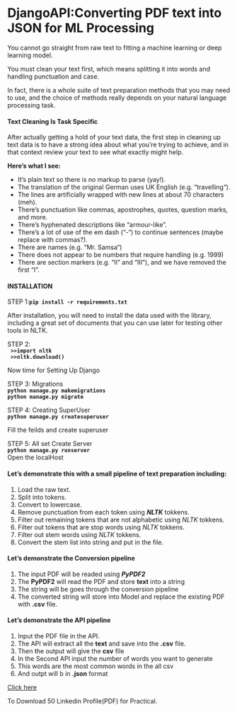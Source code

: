 <h1>DjangoAPI:Converting PDF text into JSON for ML Processing</h1>
    <p>You cannot go straight from raw text to fitting a machine learning or deep learning model.</p>
    <p>You must clean your text first, which means splitting it into words and handling punctuation and case.</p>        
    <p>In fact, there is a whole suite of text preparation methods that you may need to use, and the choice of methods really depends on your natural language processing task.</p>
    <h4>Text Cleaning Is Task Specific</h4>
    <p>After actually getting a hold of your text data, the first step in cleaning up text data is to have a strong idea about what you’re trying to achieve, and in that context review your text to see what exactly might help.</p> 
    <p><strong>Here’s what I see:</strong></p>
    <ul>
    <li>It’s plain text so there is no markup to parse (yay!).</li>
    <li>The translation of the original German uses UK English (e.g. “travelling“).</li>
    <li>The lines are artificially wrapped with new lines at about 70 characters (meh).</li>
    <li>There’s punctuation like commas, apostrophes, quotes, question marks, and more.</li>
    <li>There’s hyphenated descriptions like “armour-like”.</li>
    <li>There’s a lot of use of the em dash (“-“) to continue sentences (maybe replace with commas?).</li>
    <li>There are names (e.g. “Mr. Samsa“)</li>
    <li>There does not appear to be numbers that require handling (e.g. 1999)</li>
    <li>There are section markers (e.g. “II” and “III”), and we have removed the first “I”.</li>
    </ul>
    <h4>INSTALLATION</h4>
    <p>STEP 1:<strong><code>pip install -r requirements.txt</code></strong></p>
    <p>After installation, you will need to install the data used with the library, including a great set of documents
        that you can use later for testing other tools in NLTK.</p>
    <p>STEP 2:<br><strong><code> >>import nltk </br> >>nltk.download()</code></strong></p>
    <p>Now time for Setting Up Django</p>
    <p>STEP 3:
        Migrations<br><strong><code>python manage.py makemigrations</code></strong><br><strong><code>python manage.py migrate</code></strong>
    </p>
    <p>STEP 4: Creating SuperUser<br><strong><code>python manage.py createsuperuser</code></strong><br></p>
    <p>Fill the feilds and create superuser</p>
    <p>STEP 5: All set Create Server<br><strong><code>python manage.py runserver</code></strong><br>Open the localHost
    </p>
<h4>Let’s demonstrate this with a small pipeline of text preparation including:</h4>
<ol>
    <li>Load the raw text.</li>
    <li>Split into tokens.</li>
    <li>Convert to lowercase.</li>
    <li>Remove punctuation from each token using <b><i>NLTK</i></b> tokkens.</li>
    <li>Filter out remaining tokens that are not alphabetic using <i>NLTK</i> tokkens.</li>
    <li>Filter out tokens that are stop words using <i>NLTK</i> tokkens.</li>
    <li>Filter out stem words using <i>NLTK</i> tokkens.</li>
    <li>Convert the stem list into string and put in the file.</li>    
</ol>
<h4>Let’s demonstrate the Conversion pipeline</h4>
<ol>
    <li>The input PDF will be readed using <b><i>PyPDF2</i></b></li>
    <li>The <b>PyPDF2</b> will  read the PDF and store <b>text</b> into a string</li>
    <li>The string will be goes through the conversion pipeline</li>
    <li>The converted string will store into Model and replace the existing PDF with  <b>.csv</b> file.</li>
</ol>
<h4>Let’s demonstrate the API pipeline</h4>
<ol>
    <li>Input the PDF file in the API.</li>
    <li>The API will extract all the <b>text</b> and save into the <b>.csv</b> file.</li>
    <li>Then the output will give the <b>csv</b> file</li>
    <li>In the Second API input the number of words you want to generate</li>
    <li>This words are the most common words in the all csv</li>
    <li>And outpt will b in <b>.json</b> format</li>
</ol>
<a href="https://raw.githubusercontent.com/jayprakash02/CVchallenge/master/linkedinprofile.zip">Click here</a><p>To Download 50 Linkedin Profile(PDF) for Practical.</p>
